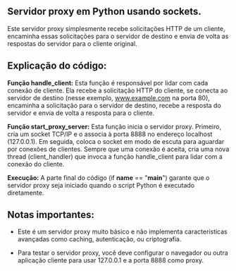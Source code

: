  
 ## Servidor proxy em Python usando sockets. 
  Este servidor proxy simplesmente recebe solicitações HTTP de um cliente, encaminha essas solicitações para o servidor de destino e envia de volta as respostas do servidor para o cliente original.


## Explicação do código:
**Função handle_client:** Esta função é responsável por lidar com cada conexão de cliente. Ela recebe a solicitação HTTP do cliente, se conecta ao servidor de destino (nesse exemplo, www.example.com na porta 80), encaminha a solicitação para o servidor de destino, recebe a resposta do servidor e envia de volta a resposta para o cliente.

**Função start_proxy_server:** Esta função inicia o servidor proxy. Primeiro, cria um socket TCP/IP e o associa à porta 8888 no endereço localhost (127.0.0.1). Em seguida, coloca o socket em modo de escuta para aguardar por conexões de clientes. Sempre que uma conexão é aceita, cria uma nova thread (client_handler) que invoca a função handle_client para lidar com a conexão do cliente.

**Execução:** A parte final do código (if __name__ == "__main__") garante que o servidor proxy seja iniciado quando o script Python é executado diretamente.




 ## Notas importantes:
- Este é um servidor proxy muito básico e não implementa características avançadas como caching, autenticação, ou criptografia.

- Para testar o servidor proxy, você deve configurar o navegador ou outra aplicação cliente para usar 127.0.0.1 e a porta 8888 como proxy.

